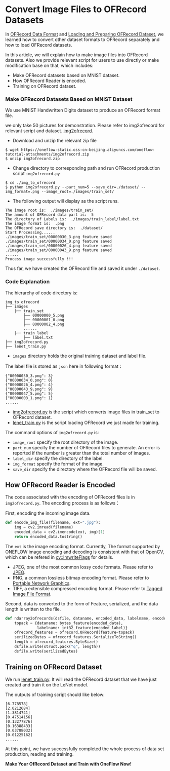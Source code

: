 # Convert Image Files to OFRecord Datasets

In  [OFRecord Data Format](./ofrecord.md) and  [Loading and Preparing OFRecord Dataset](./how_to_make_ofdataset.md), we learned how to convert other dataset formats to OFRecord separately and how to load OFRecord datasets.

In this article, we will explain how to make image files into OFRecord datasets. Also we provide relevant script for users to use directly or make modification base on that, which includes:

- Make OFRecord datasets based on MNIST dataset.
- How OFRecord Reader is encoded.
- Training on OFRecord dataset.

### Make OFRecord Datasets Based on MNIST Dataset

We use MNIST Handwritten Digits dataset to produce an OFRecord format file.

we only take 50 pictures for demonstration. Please refer to img2ofrecord for relevant script and dataset. [img2ofrecord](https://oneflow-static.oss-cn-beijing.aliyuncs.com/oneflow-tutorial-attachments/img2ofrecord.zip).

- Download and unzip the relevant zip file

```shell
$ wget https://oneflow-static.oss-cn-beijing.aliyuncs.com/oneflow-tutorial-attachments/img2ofrecord.zip
$ unzip img2ofrecord.zip
```

- Change directory to corresponding path and run OFRecord production script `img2ofrecord.py`

```shell
$ cd ./img_to_ofrecord
$ python img2ofrecord.py --part_num=5 --save_dir=./dataset/ --img_format=.png --image_root=./images/train_set/
```

- The following output will display as the script runs.

```shell
The image root is:  ./images/train_set/
The amount of OFRecord data part is:  5
The directory of Labels is:  ./images/train_label/label.txt
The image format is:  .png
The OFRecord save directory is:  ./dataset/
Start Processing......
./images/train_set/00000030_3.png feature saved
./images/train_set/00000034_0.png feature saved
./images/train_set/00000026_4.png feature saved
./images/train_set/00000043_9.png feature saved
......
Process image successfully !!!
```

Thus far, we have created the OFRecord file and saved it under `./dataset`.

### Code Explanation

The hierarchy of code directory is:

```
img_to_ofrecord
├── images
	├── train_set
		├── 00000000_5.png
		├── 00000001_0.png
		├── 00000002_4.png
		......
	├── train_label
		├── label.txt
├── img2ofrecord.py
├── lenet_train.py
```

- `images` directory holds the original training dataset and label file.

The label file is stored as `json` here in following format：

```shell
{"00000030_3.png": 3}
{"00000034_0.png": 0}
{"00000026_4.png": 4}
{"00000043_9.png": 9}
{"00000047_5.png": 5}
{"00000003_1.png": 1}
......
```

- [img2ofrecord.py](../code/extended_topics/img_to_ofrecord/img2ofrecord.py) is the script which converts image files in train_set to OFRecord dataset.
- [lenet_train.py](../code/extended_topics/img_to_ofrecord/lenet_train.py) is the script loading OFRecord we just made for training.

The command options of `img2ofrecord.py` is:
- `image_root` specify the root directory of the image.
- `part_num` specify the number of OFRecord files to generate. An error is reported if the number is greater than the total number of images.
- `label_dir` specify the directory of the label.
- `img_format` specify the format of the image.
- `save_dir` specify the directory where the OFRecord file will be saved.

## How OFRecord Reader is Encoded

The code associated with the encoding of OFRecord files is in `img2ofrecord.py`. The encoding process is as follows：

First, encoding the incoming image data.

```python
def encode_img_file(filename, ext=".jpg"):
    img = cv2.imread(filename)
    encoded_data = cv2.imencode(ext, img)[1]
    return encoded_data.tostring()
```

The `ext` is the image encoding format. Currently, The format supported by ONEFLOW image encoding and decoding is consistent with that of OpenCV, which can be refered in [cv::ImwriteFlags](https://docs.opencv.org/3.4/d4/da8/group__imgcodecs.html#ga292d81be8d76901bff7988d18d2b42ac) for details.

- JPEG, one of the most common lossy code formats. Please refer to  [JPEG](http://www.wikiwand.com/en/JPEG).
- PNG, a common lossless bitmap encoding format. Please refer to [Portable Network Graphics](http://www.wikiwand.com/en/Portable_Network_Graphics).
- TIFF, a extensible compressed encoding format. Please refer to [Tagged Image File Format](http://www.wikiwand.com/en/TIFF).

Second, data is converted to the form of Feature, serialized, and the data length is written to the file.
```python
def ndarray2ofrecords(dsfile, dataname, encoded_data, labelname, encoded_label):
    topack = {dataname: bytes_feature(encoded_data),
              labelname: int32_feature(encoded_label)}
    ofrecord_features = ofrecord.OFRecord(feature=topack)
    serilizedBytes = ofrecord_features.SerializeToString()
    length = ofrecord_features.ByteSize()
    dsfile.write(struct.pack("q", length))
    dsfile.write(serilizedBytes)
```

## Training on OFRecord Dataset

We run [lenet_train.py](../code/extended_topics/img_to_ofrecord/lenet_train.py). It will read the OFRecord dataset that we have just created and train it on the LeNet model.


The outputs of training script should like below:

```
[6.778578]
[2.0212684]
[1.3814741]
[0.47514156]
[0.13277876]
[0.16388433]
[0.03788032]
[0.01225162]
......
```

At this point, we have successfully completed the whole process of data set production, reading and training.

**Make Your OfRecord Dataset and Train with OneFlow Now!** 

